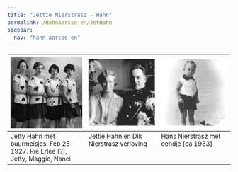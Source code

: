 ```yaml
---
title: "Jettie Nierstrasz - Hahn"
permalink: /HahnAarsse-en/JetHahn
sidebar:
  nav: "hahn-aarsse-en"
---
```


|[![jetty_met_buurmeisjes](/assets/images/HahnAarsse/small/jetty_met_buurmeisjes.jpg)](/assets/images/HahnAarsse/full/jetty_met_buurmeisjes.jpg)|[![jettie_en_dik](/assets/images/HahnAarsse/small/jettie_en_dik.jpg)](/assets/images/HahnAarsse/full/jettie_en_dik.jpg)|[![hans_met_eendje](/assets/images/HahnAarsse/small/hans_met_eendje.jpg)](/assets/images/HahnAarsse/full/hans_met_eendje.jpg)|
| --- | --- | --- |
| Jetty Hahn met buurmeisjes. Feb 25 1927. Rie Erlee [?], Jetty, Maggie, Nanci | Jettie Hahn en Dik Nierstrasz verloving &nbsp; &nbsp; &nbsp; &nbsp; &nbsp; &nbsp; &nbsp; &nbsp; &nbsp; &nbsp; &nbsp; &nbsp; &nbsp; &nbsp; &nbsp; &nbsp; &nbsp; &nbsp; &nbsp; &nbsp; &nbsp; &nbsp; &nbsp; &nbsp; &nbsp; &nbsp; &nbsp; &nbsp; &nbsp; &nbsp; &nbsp; &nbsp; &nbsp; &nbsp; &nbsp; | Hans Nierstrasz met eendje [ca 1933] &nbsp; &nbsp; &nbsp; &nbsp; &nbsp; &nbsp; &nbsp; &nbsp; &nbsp; &nbsp; &nbsp; &nbsp; &nbsp; &nbsp; &nbsp; &nbsp; &nbsp; &nbsp; &nbsp; &nbsp; &nbsp; &nbsp; &nbsp; &nbsp; &nbsp; &nbsp; &nbsp; &nbsp; &nbsp; &nbsp; &nbsp; &nbsp; &nbsp; &nbsp; &nbsp; |

